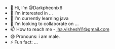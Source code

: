 - 👋 Hi, I’m @Darkpheonix6
- 👀 I’m interested in ...
- 🌱 I’m currently learning java
- 💞️ I’m looking to collaborate on ...
- 📫 How to reach me - jha.vishesh11@gmail.com
- 😄 Pronouns: i am male.
- ⚡ Fun fact: ...

<!---
Darkpheonix6/Darkpheonix6 is a ✨ special ✨ repository because its `README.md` (this file) appears on your GitHub profile.
You can click the Preview link to take a look at your changes.
--->
